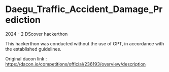# Daegu_Traffic_Accident_Damage_Prediction

2024 - 2 DScover hackerthon

This hackerthon was conducted without the use of GPT, in accordance with the established guidelines.

Original dacon link : https://dacon.io/competitions/official/236193/overview/description 
